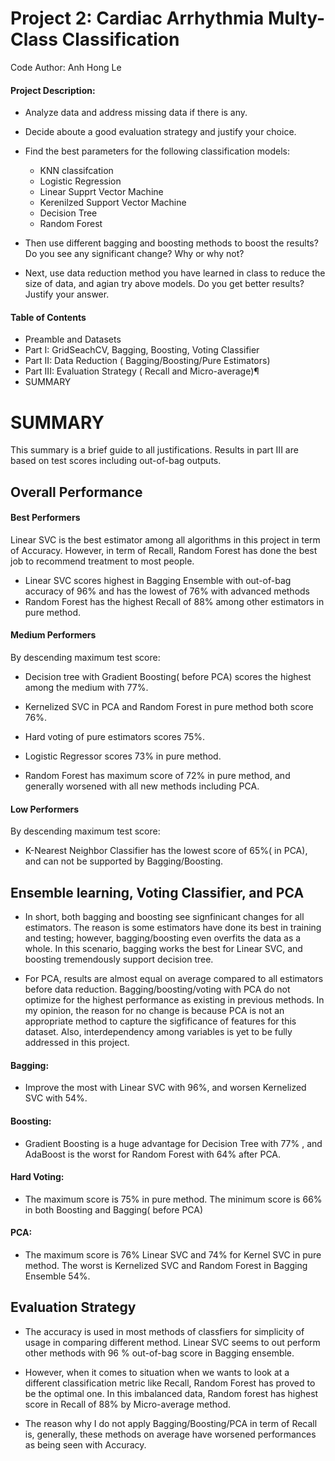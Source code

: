 # Project 2: Cardiac Arrhythmia Multy-Class Classification 

Code Author: Anh Hong Le

#### Project Description:
- Analyze data and address missing data if there is any. 
- Decide aboute a good evaluation strategy and justify your choice. 
- Find the best parameters for the following classification models: 
    - KNN classifcation 
    - Logistic Regression
    - Linear Supprt Vector Machine
    - Kerenilzed Support Vector Machine
    - Decision Tree
    - Random Forest 


- Then use different bagging and boosting methods to boost the results? Do you see any significant change? Why or why not? 
- Next, use data reduction method you have learned in class to reduce the size of data, and agian try above models. Do you get better results? Justify your answer. 

#### Table of Contents
- Preamble and Datasets
- Part I: GridSeachCV, Bagging, Boosting, Voting Classifier
- Part II: Data Reduction ( Bagging/Boosting/Pure Estimators)
- Part III: Evaluation Strategy ( Recall and Micro-average)¶
- SUMMARY


# SUMMARY

 This summary is a brief guide to all justifications. Results in part III are based on test scores including out-of-bag outputs.

## Overall Performance

#### Best Performers

 Linear SVC is the best estimator among all algorithms in this project in term of Accuracy. However, in term of Recall, Random Forest has done the best job to recommend treatment to most people.

- Linear SVC scores highest in Bagging Ensemble with out-of-bag accuracy of 96% and  has the lowest of 76% with advanced methods
- Random Forest has the highest Recall of 88% among other estimators in pure method.

#### Medium Performers 
By descending maximum test score:

- Decision tree with Gradient Boosting( before PCA) scores the highest among the medium with 77%.

- Kernelized SVC in PCA and Random Forest in pure method both score 76%.

- Hard voting of pure estimators scores 75%.

- Logistic Regressor scores 73% in pure method. 

- Random Forest has maximum score of 72% in pure method, and generally worsened with all new methods including PCA. 

#### Low Performers
By descending maximum test score:

- K-Nearest Neighbor Classifier has the lowest score of 65%( in PCA), and can not be supported by Bagging/Boosting.


## Ensemble learning, Voting Classifier, and PCA
- In short, both bagging and boosting see signfinicant changes for all estimators. The reason is some estimators have done its best in training and testing; however, bagging/boosting even overfits the data as a whole. In this scenario, bagging works the best for Linear SVC, and boosting tremendously support decision tree.

- For PCA, results are almost equal on average compared to all estimators before data reduction. Bagging/boosting/voting with PCA do not optimize for the highest performance as existing in previous methods. In my opinion, the reason for no change is because PCA is not an appropriate method to capture the sigfificance of features for this dataset. Also, interdependency among variables is yet to be fully addressed in this project.

 #### Bagging:
- Improve the most with Linear SVC with 96%, and worsen Kernelized SVC with 54%.
#### Boosting:
- Gradient Boosting is a huge advantage for Decision Tree with 77% , and AdaBoost is the worst for Random Forest with 64% after PCA.
#### Hard Voting:
- The maximum score is 75% in pure method. The minimum score is 66% in both Boosting and Bagging( before PCA)
#### PCA:
- The maximum score is 76% Linear SVC and 74% for Kernel SVC in pure method. The worst is Kernelized SVC and Random Forest in Bagging Ensemble 54%.

## Evaluation Strategy 

- The accuracy is used in most methods of classfiers for simplicity of usage in comparing different method. Linear SVC seems to out perform other methods with 96 % out-of-bag score in Bagging ensemble.

- However, when it comes to situation when we wants to look at a different classification metric like Recall, Random Forest has proved to be the optimal one. In this imbalanced data, Random forest has highest score in Recall of 88% by Micro-average method. 

- The reason why I do not apply Bagging/Boosting/PCA in term of Recall is, generally, these methods on average have worsened performances as being seen with Accuracy.
